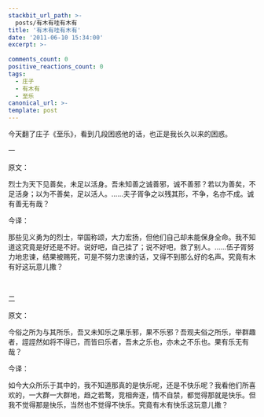 ```yaml
---
stackbit_url_path: >-
  posts/有木有哇有木有
title: '有木有哇有木有'
date: '2011-06-10 15:34:00'
excerpt: >-
  
comments_count: 0
positive_reactions_count: 0
tags: 
  - 庄子
  - 有木有
  - 至乐
canonical_url: >-
template: post
---
```

<p>今天翻了庄子《至乐》，看到几段困惑他的话，也正是我长久以来的困惑。</p>
<p>一</p>
<p>原文：</p>
<p>烈士为天下见善矣，未足以活身。吾未知善之诚善邪，诚不善邪？若以为善矣，不足活身；以为不善矣，足以活人。&hellip;&hellip;夫子胥争之以残其形，不争，名亦不成。诚有善无有哉？</p>
<p>今译：</p>
<p>那些见义勇为的烈士，举国称颂，大力宏扬，但他们自己却未能保身全命。我不知道这究竟是好还是不好。说好吧，自己挂了；说不好吧，救了别人。&hellip;&hellip;伍子胥努力地忠谏，结果被赐死，可是不努力忠谏的话，又得不到那么好的名声。究竟有木有好这玩意儿撒？</p>
<p>&nbsp;</p>
<p>二</p>
<p>原文：</p>
<p>今俗之所为与其所乐，吾又未知乐之果乐邪，果不乐邪？吾观夫俗之所乐，举群趣者，誙誙然如将不得已，而皆曰乐者，吾未之乐也，亦未之不乐也。果有乐无有哉？</p>
<p>今译：</p>
<p>如今大众所乐于其中的，我不知道那真的是快乐呢，还是不快乐呢？我看他们所喜欢的，一大群一大群地，趋之若鹜，竞相奔逐，情不自禁，都觉得那就是快乐。但我不觉得那是快乐，当然也不觉得不快乐。究竟有木有快乐这玩意儿撒？</p>